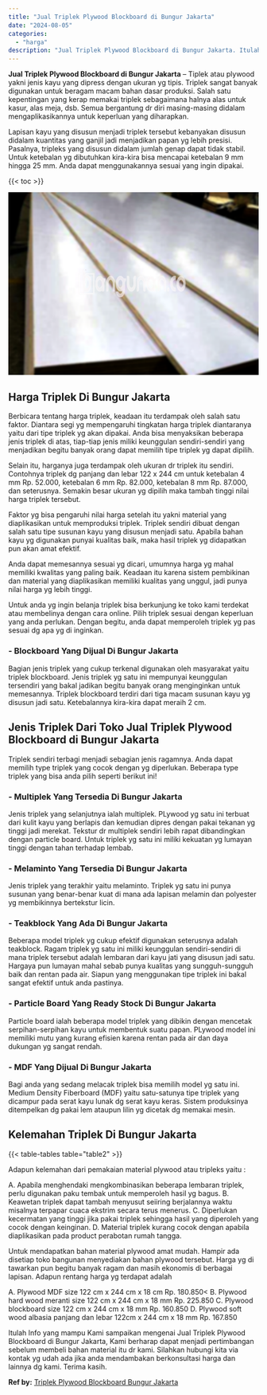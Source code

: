 ```yaml
---
title: "Jual Triplek Plywood Blockboard di Bungur Jakarta"
date: "2024-08-05"
categories: 
  - "harga"
description: "Jual Triplek Plywood Blockboard di Bungur Jakarta. Itulah Info yang mampu Kami sampaikan mengenai Jual Triplek Plywood Blockboard di Bungur Jakarta, Kami ber..."
---
```


**Jual Triplek Plywood Blockboard di Bungur Jakarta** – Tiplek atau plywood yakni jenis kayu yang dipress dengan ukuran yg tipis. Triplek sangat banyak digunakan untuk beragam macam bahan dasar produksi. Salah satu kepentingan yang kerap memakai triplek sebagaimana halnya alas untuk kasur, alas meja, dsb. Semua bergantung dr diri masing-masing didalam mengaplikasikannya untuk keperluan yang diharapkan.

Lapisan kayu yang disusun menjadi triplek tersebut kebanyakan disusun didalam kuantitas yang ganjil jadi menjadikan papan yg lebih presisi. Pasalnya, tripleks yang disusun didalam jumlah genap dapat tidak stabil. Untuk ketebalan yg dibutuhkan kira-kira bisa mencapai ketebalan 9 mm hingga 25 mm. Anda dapat menggunakannya sesuai yang ingin dipakai.

{{< toc >}}

![Jual Triplek Plywood Blockboard di Bungur Jakarta](/images/jual-triplek-murah-24.png)

## Harga Triplek Di Bungur Jakarta

Berbicara tentang harga triplek, keadaan itu terdampak oleh salah satu faktor. Diantara segi yg mempengaruhi tingkatan harga triplek diantaranya yaitu dari tipe triplek yg akan dipakai. Anda bisa menyaksikan beberapa jenis triplek di atas, tiap-tiap jenis miliki keunggulan sendiri-sendiri yang menjadikan begitu banyak orang dapat memilih tipe triplek yg dapat dipilih.

Selain itu, harganya juga terdampak oleh ukuran dr triplek itu sendiri. Contohnya triplek dg panjang dan lebar 122 x 244 cm untuk ketebalan 4 mm Rp. 52.000, ketebalan 6 mm Rp. 82.000, ketebalan 8 mm Rp. 87.000, dan seterusnya. Semakin besar ukuran yg dipilih maka tambah tinggi nilai harga triplek tersebut.

Faktor yg bisa pengaruhi nilai harga setelah itu yakni material yang diaplikasikan untuk memproduksi triplek. Triplek sendiri dibuat dengan salah satu tipe susunan kayu yang disusun menjadi satu. Apabila bahan kayu yg digunakan punyai kualitas baik, maka hasil triplek yg didapatkan pun akan amat efektif.

Anda dapat memesannya sesuai yg dicari, umumnya harga yg mahal memiliki kwalitas yang paling baik. Keadaan itu karena sistem pembikinan dan material yang diaplikasikan memiliki kualitas yang unggul, jadi punya nilai harga yg lebih tinggi.

Untuk anda yg ingin belanja triplek bisa berkunjung ke toko kami terdekat atau membelinya dengan cara online. Pilih triplek sesuai dengan keperluan yang anda perlukan. Dengan begitu, anda dapat memperoleh triplek yg pas sesuai dg apa yg di inginkan.

### \- Blockboard Yang Dijual Di Bungur Jakarta

Bagian jenis triplek yang cukup terkenal digunakan oleh masyarakat yaitu triplek blockboard. Jenis triplek yg satu ini mempunyai keunggulan tersendiri yang bakal jadikan begitu banyak orang menginginkan untuk memesannya. Triplek blockboard terdiri dari tiga macam susunan kayu yg disusun jadi satu. Ketebalannya kira-kira dapat meraih 2 cm.

## Jenis Triplek Dari Toko Jual Triplek Plywood Blockboard di Bungur Jakarta

Triplek sendiri terbagi menjadi sebagian jenis ragamnya. Anda dapat memilih type triplek yang cocok dengan yg diperlukan. Beberapa type triplek yang bisa anda pilih seperti berikut ini!

### \- Multiplek Yang Tersedia Di Bungur Jakarta

Jenis triplek yang selanjutnya ialah multiplek. PLywood yg satu ini terbuat dari kulit kayu yang berlapis dan kemudian dipres dengan pakai tekanan yg tinggi jadi merekat. Tekstur dr multiplek sendiri lebih rapat dibandingkan dengan particle board. Untuk triplek yg satu ini miliki kekuatan yg lumayan tinggi dengan tahan terhadap lembab.

### \- Melaminto Yang Tersedia Di Bungur Jakarta

Jenis triplek yang terakhir yaitu melaminto. Triplek yg satu ini punya susunan yang benar-benar kuat di mana ada lapisan melamin dan polyester yg membikinnya bertekstur licin.

### \- Teakblock Yang Ada Di Bungur Jakarta

Beberapa model triplek yg cukup efektif digunakan seterusnya adalah teakblock. Ragam triplek yg satu ini miliki keunggulan sendiri-sendiri di mana triplek tersebut adalah lembaran dari kayu jati yang disusun jadi satu. Hargaya pun lumayan mahal sebab punya kualitas yang sungguh-sungguh baik dan rentan pada air. Siapun yang menggunakan tipe triplek ini bakal sangat efektif untuk anda pastinya.

### \- Particle Board Yang Ready Stock Di Bungur Jakarta

Particle board ialah beberapa model triplek yang dibikin dengan mencetak serpihan-serpihan kayu untuk membentuk suatu papan. PLywood model ini memiliki mutu yang kurang efisien karena rentan pada air dan daya dukungan yg sangat rendah.

### \- MDF Yang Dijual Di Bungur Jakarta

Bagi anda yang sedang melacak triplek bisa memilih model yg satu ini. Medium Density Fiberboard (MDF) yaitu satu-satunya tipe triplek yang dicampur pada serat kayu lunak dg serat kayu keras. Sistem produksinya ditempelkan dg pakai lem ataupun lilin yg dicetak dg memakai mesin.

## Kelemahan Triplek Di Bungur Jakarta

{{< table-tables table="table2" >}}

Adapun kelemahan dari pemakaian material plywood atau tripleks yaitu :

A. Apabila menghendaki mengkombinasikan beberapa lembaran triplek, perlu digunakan paku tembak untuk memperoleh hasil yg bagus. B. Keawetan triplek dapat tambah menyusut seiiring berjalannya waktu misalnya terpapar cuaca ekstrim secara terus menerus. C. Diperlukan kecermatan yang tinggi jika pakai triplek sehingga hasil yang diperoleh yang cocok dengan keinginan. D. Material triplek kurang cocok dengan apabila diaplikasikan pada product perabotan rumah tangga.

Untuk mendapatkan bahan material plywood amat mudah. Hampir ada disetiap toko bangunan menyediakan bahan plywood tersebut. Harga yg di tawarkan pun begitu banyak ragam dan masih ekonomis di berbagai lapisan. Adapun rentang harga yg terdapat adalah

A. Plywood MDF size 122 cm x 244 cm x 18 cm Rp. 180.850< B. Plywood hard wood meranti size 122 cm x 244 cm x 18 mm Rp. 225.850 C. Plywood blockboard size 122 cm x 244 cm x 18 mm Rp. 160.850 D. Plywood soft wood albasia panjang dan lebar 122cm x 244 cm x 18 mm Rp. 167.850

Itulah Info yang mampu Kami sampaikan mengenai Jual Triplek Plywood Blockboard di Bungur Jakarta, Kami berharap dapat menjadi pertimbangan sebelum membeli bahan material itu dr kami. Silahkan hubungi kita via kontak yg udah ada jika anda mendambakan berkonsultasi harga dan lainnya dg kami. Terima kasih.

**Ref by:** [Triplek Plywood Blockboard Bungur Jakarta](https://id.wikipedia.org/wiki/Triplek)
